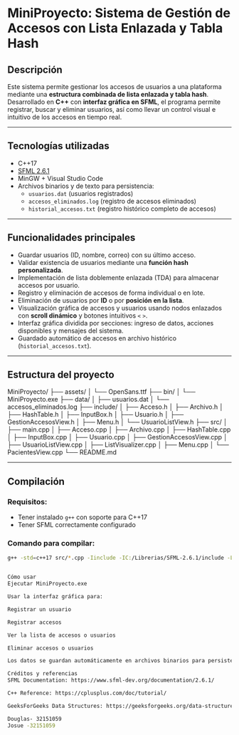 #  MiniProyecto: Sistema de Gestión de Accesos con Lista Enlazada y Tabla Hash

##  Descripción

Este sistema permite gestionar los accesos de usuarios a una plataforma mediante una **estructura combinada de lista enlazada y tabla hash**. Desarrollado en **C++** con **interfaz gráfica en SFML**, el programa permite registrar, buscar y eliminar usuarios, así como llevar un control visual e intuitivo de los accesos en tiempo real.

---

##  Tecnologías utilizadas

- C++17
- [SFML 2.6.1](https://www.sfml-dev.org/)
- MinGW + Visual Studio Code
- Archivos binarios y de texto para persistencia:
  - `usuarios.dat` (usuarios registrados)
  - `accesos_eliminados.log` (registro de accesos eliminados)
  - `historial_accesos.txt` (registro histórico completo de accesos)

---

##  Funcionalidades principales

- Guardar usuarios (ID, nombre, correo) con su último acceso.
- Validar existencia de usuarios mediante una **función hash personalizada**.
- Implementación de lista doblemente enlazada (TDA) para almacenar accesos por usuario.
- Registro y eliminación de accesos de forma individual o en lote.
- Eliminación de usuarios por **ID** o por **posición en la lista**.
- Visualización gráfica de accesos y usuarios usando nodos enlazados con **scroll dinámico** y botones intuitivos `<` `>`.
- Interfaz gráfica dividida por secciones: ingreso de datos, acciones disponibles y mensajes del sistema.
- Guardado automático de accesos en archivo histórico (`historial_accesos.txt`).

---

##  Estructura del proyecto



MiniProyecto/
├── assets/
│ └── OpenSans.ttf
├── bin/
│ └── MiniProyecto.exe
├── data/
│ ├── usuarios.dat
│ └── accesos_eliminados.log
├── include/
│ ├── Acceso.h
│ ├── Archivo.h
│ ├── HashTable.h
│ ├── InputBox.h
│ ├── Usuario.h
│ ├── GestionAccesosView.h
│ ├── Menu.h
│ └── UsuarioListView.h
├── src/
│ ├── main.cpp
│ ├── Acceso.cpp
│ ├── Archivo.cpp
│ ├── HashTable.cpp
│ ├── InputBox.cpp
│ ├── Usuario.cpp
│ ├── GestionAccesosView.cpp
│ ├── UsuarioListView.cpp
│ ├── ListVisualizer.cpp
│ ├── Menu.cpp
│ └── PacientesView.cpp
└── README.md


---

##  Compilación

### Requisitos:
- Tener instalado `g++` con soporte para C++17
- Tener SFML correctamente configurado

### Comando para compilar:
```bash
g++ -std=c++17 src/*.cpp -Iinclude -IC:/Librerias/SFML-2.6.1/include -LC:/Librerias/SFML-2.6.1/lib -lsfml-graphics -lsfml-window -lsfml-system -o bin/MiniProyecto.exe


Cómo usar
Ejecutar MiniProyecto.exe

Usar la interfaz gráfica para:

Registrar un usuario

Registrar accesos

Ver la lista de accesos o usuarios

Eliminar accesos o usuarios

Los datos se guardan automáticamente en archivos binarios para persistencia.

Créditos y referencias
SFML Documentation: https://www.sfml-dev.org/documentation/2.6.1/

C++ Reference: https://cplusplus.com/doc/tutorial/

GeeksForGeeks Data Structures: https://geeksforgeeks.org/data-structures/

Douglas- 32151059
Josue -32151059